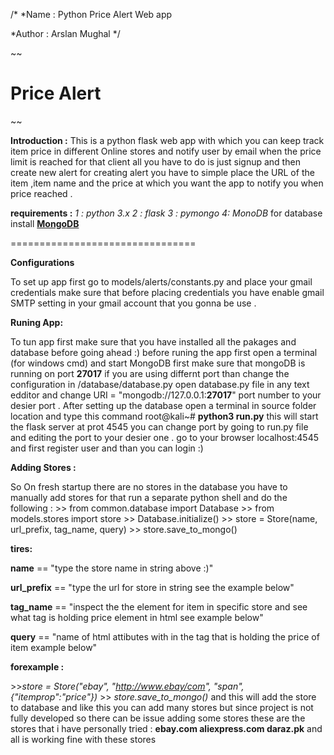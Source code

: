 /*
*Name : Python Price Alert Web app

*Author : Arslan Mughal
*/

~~

# Price Alert

~~

**Introduction :** 
This is a python flask web app with which you can keep track item price in different Online stores and notify user by email when the price limit is reached for that client all you have to do is just signup and then create new alert for creating alert you have to simple place the URL of the item ,item name and the price at which you want the app to notify you when price reached . 


**requirements :**
*1 : python 3.x
2 : flask
3 : pymongo*
*4: MonoDB*
for database install [**MongoDB**](MongoDB)

================================

**Configurations** 

To set up app first go to models/alerts/constants.py
and place your gmail credentials make sure that before placing credentials you have enable gmail SMTP setting in your gmail account that you gonna be use .

**Runing App:** 

To tun app first make sure that you have installed all the pakages and database before going ahead :)
before runing the app first open a terminal (for windows cmd) and start MongoDB first make sure that mongoDB is running on port **27017** if you are using differnt port than change the configuration in /database/database.py open database.py file in any text edditor and change URI = "mongodb://127.0.0.1:**27017**" port number to your desier port .
After setting up the database open a terminal in source folder location and type this command
root@kali~# **python3 run.py**
this will start the flask server at prot 4545 you can change port by going to run.py file and editing the port to your desier one .
go to your browser localhost:4545 and first register user and than you can login :)


**Adding Stores :**

So On fresh startup there are no stores in the database you have to manually add stores for that run a separate python shell and do the following :
\>> from common.database import Database
\>> from models.stores import store
\>> Database.initialize()
\>> store = Store(name, url_prefix, tag_name, query)
\>> store.save_to_mongo()

**tires:**

**name** == "type the store name in string above :)"

**url_prefix** == "type the url for store in string see the example below"

**tag_name** == "inspect the the element for item in specific store and see what tag is holding price element in html see example below"

**query** == "name of html attibutes with in the tag that is holding the price of item example below"


**forexample :** 

\>>*store = Store("ebay", "http://www.ebay/com", "span", {"itemprop":"price"})*
\>> *store.save_to_mongo()*
and this will add the store to database and like this you can add many stores but since project is not fully developed so there can be issue adding  some stores these are the stores that i have personally tried :
**ebay.com
aliexpress.com
daraz.pk**
and all is working fine with these stores  

